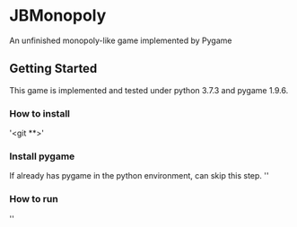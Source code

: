 # JBMonopoly
An unfinished monopoly-like game implemented by Pygame
## Getting Started
This game is implemented and tested under python 3.7.3 and pygame 1.9.6.
### How to install
'<git **>'

### Install pygame
If already has pygame in the python environment, can skip this step.
'<pip install pygame>'

### How to run
'<cd JBMonopoly
python main.py>'


